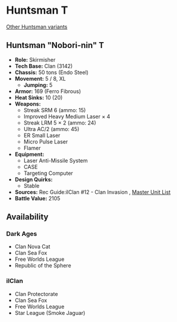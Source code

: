 # Huntsman T 

[Other Huntsman variants](../huntsman.md) 

## Huntsman "Nobori-nin" T 

- **Role:** Skirmisher 
- **Tech Base:** Clan (3142) 
- **Chassis:** 50 tons (Endo Steel) 
- **Movement:** 5 / 8, XL 
  - **Jumping:** 5 
- **Armor:** 169 (Ferro Fibrous) 
- **Heat Sinks:** 10 (20) 
- **Weapons:** 
  - Streak SRM 6 (ammo: 15) 
  - Improved Heavy Medium Laser × 4 
  - Streak LRM 5 × 2 (ammo: 24) 
  - Ultra AC/2 (ammo: 45) 
  - ER Small Laser 
  - Micro Pulse Laser 
  - Flamer 
- **Equipment:** 
  - Laser Anti-Missile System 
  - CASE 
  - Targeting Computer 
- **Design Quirks:** 
  - Stable 
- **Sources:** Rec Guide:ilClan #12 - Clan Invasion , [Master Unit List](http://masterunitlist.info/Unit/Details/7781) 
- **Battle Value:** 2105 

## Availability 

### Dark Ages 

- Clan Nova Cat 
- Clan Sea Fox 
- Free Worlds League 
- Republic of the Sphere 

### ilClan 

- Clan Protectorate 
- Clan Sea Fox 
- Free Worlds League 
- Star League (Smoke Jaguar) 

